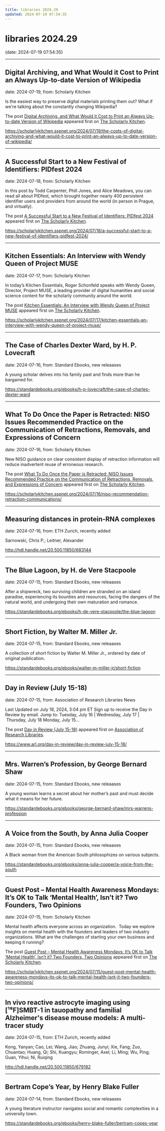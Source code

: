 ```yaml
---
title: libraries 2024.29
updated: 2024-07-19 07:54:35
---
```


# libraries 2024.29

(date: 2024-07-19 07:54:35)

---

## Digital Archiving, and What Would it Cost to Print an Always Up-to-date Version of Wikipedia

date: 2024-07-19, from: Scholarly Kitchen

<p>Is the easiest way to preserve digital materials printing them out? What if we're talking about the constantly changing Wikipedia?</p>
<p>The post <a href="https://scholarlykitchen.sspnet.org/2024/07/19/the-costs-of-digital-archiving-and-what-would-it-cost-to-print-an-always-up-to-date-version-of-wikipedia/">Digital Archiving, and What Would it Cost to Print an Always Up-to-date Version of Wikipedia</a> appeared first on <a href="https://scholarlykitchen.sspnet.org">The Scholarly Kitchen</a>.</p>
 

<https://scholarlykitchen.sspnet.org/2024/07/19/the-costs-of-digital-archiving-and-what-would-it-cost-to-print-an-always-up-to-date-version-of-wikipedia/>

---

## A Successful Start to a New Festival of Identifiers: PIDfest 2024

date: 2024-07-18, from: Scholarly Kitchen

<p>In this post by Todd Carpenter, Phill Jones, and Alice Meadows, you can read all about PIDfest, which brought together nearly 400 persistent identifier users and providers from around the world (in person in Prague, and virtually).</p>
<p>The post <a href="https://scholarlykitchen.sspnet.org/2024/07/18/a-successful-start-to-a-new-festival-of-identifiers-pidfest-2024/">A Successful Start to a New Festival of Identifiers: PIDfest 2024</a> appeared first on <a href="https://scholarlykitchen.sspnet.org">The Scholarly Kitchen</a>.</p>
 

<https://scholarlykitchen.sspnet.org/2024/07/18/a-successful-start-to-a-new-festival-of-identifiers-pidfest-2024/>

---

## Kitchen Essentials: An Interview with Wendy Queen of Project MUSE

date: 2024-07-17, from: Scholarly Kitchen

<p>In today’s Kitchen Essentials, Roger Schonfeld speaks with Wendy Queen, Director, Project MUSE, a leading provider of digital humanities and social science content for the scholarly community around the world. </p>
<p>The post <a href="https://scholarlykitchen.sspnet.org/2024/07/17/kitchen-essentials-an-interview-with-wendy-queen-of-project-muse/">Kitchen Essentials: An Interview with Wendy Queen of Project MUSE</a> appeared first on <a href="https://scholarlykitchen.sspnet.org">The Scholarly Kitchen</a>.</p>
 

<https://scholarlykitchen.sspnet.org/2024/07/17/kitchen-essentials-an-interview-with-wendy-queen-of-project-muse/>

---

## The Case of Charles Dexter Ward, by H. P. Lovecraft

date: 2024-07-16, from: Standard Ebooks, new releaases

A young scholar delves into his family past and finds more than he bargained for. 

<https://standardebooks.org/ebooks/h-p-lovecraft/the-case-of-charles-dexter-ward>

---

## What To Do Once the Paper is Retracted: NISO Issues Recommended Practice on the Communication of Retractions, Removals, and Expressions of Concern

date: 2024-07-16, from: Scholarly Kitchen

<p>New NISO guidance on clear consistent display of retraction information will reduce inadvertent reuse of erroneous research.</p>
<p>The post <a href="https://scholarlykitchen.sspnet.org/2024/07/16/niso-recommendation-retraction-communications/">What To Do Once the Paper is Retracted: NISO Issues Recommended Practice on the Communication of Retractions, Removals, and Expressions of Concern</a> appeared first on <a href="https://scholarlykitchen.sspnet.org">The Scholarly Kitchen</a>.</p>
 

<https://scholarlykitchen.sspnet.org/2024/07/16/niso-recommendation-retraction-communications/>

---

## Measuring distances in protein-RNA complexes

date: 2024-07-16, from: ETH Zurich, recently added

Sarnowski, Chris P.; Leitner, Alexander 

<http://hdl.handle.net/20.500.11850/683144>

---

## The Blue Lagoon, by H. de Vere Stacpoole

date: 2024-07-15, from: Standard Ebooks, new releaases

After a shipwreck, two surviving children are stranded on an island paradise, experiencing its bounties and resources, facing the dangers of the natural world, and undergoing their own maturation and romance. 

<https://standardebooks.org/ebooks/h-de-vere-stacpoole/the-blue-lagoon>

---

## Short Fiction, by Walter M. Miller Jr.

date: 2024-07-15, from: Standard Ebooks, new releaases

A collection of short fiction by Walter M. Miller Jr., ordered by date of original publication. 

<https://standardebooks.org/ebooks/walter-m-miller-jr/short-fiction>

---

## Day in Review (July 15-18)

date: 2024-07-15, from: Association of Research Libraries News

<p>Last Updated on July 18, 2024, 3:04 pm ET Sign up to receive the Day in Review by email. Jump to: Tuesday, July 16 &#124; Wednesday, July 17 &#124; Thursday, July 18 Monday, July 15...</p>
<p>The post <a href="https://www.arl.org/day-in-review/day-in-review-july-15-18/">Day in Review (July 15-18)</a> appeared first on <a href="https://www.arl.org">Association of Research Libraries</a>.</p>
 

<https://www.arl.org/day-in-review/day-in-review-july-15-18/>

---

## Mrs. Warren’s Profession, by George Bernard Shaw

date: 2024-07-15, from: Standard Ebooks, new releaases

A young woman learns a secret about her mother’s past and must decide what it means for her future. 

<https://standardebooks.org/ebooks/george-bernard-shaw/mrs-warrens-profession>

---

## A Voice from the South, by Anna Julia Cooper

date: 2024-07-15, from: Standard Ebooks, new releaases

A Black woman from the American South philosophizes on various subjects. 

<https://standardebooks.org/ebooks/anna-julia-cooper/a-voice-from-the-south>

---

## Guest Post – Mental Health Awareness Mondays: It’s OK to Talk ‘Mental Health’, Isn’t it? Two Founders, Two Opinions

date: 2024-07-15, from: Scholarly Kitchen

<p>Mental health affects everyone across an organization.  Today we explore insights on mental health with the founders and leaders of two industry organizations. What are the challenges of starting your own business and keeping it running?</p>
<p>The post <a href="https://scholarlykitchen.sspnet.org/2024/07/15/guest-post-mental-health-awareness-mondays-its-ok-to-talk-mental-health-isnt-it-two-founders-two-opinions/">Guest Post – Mental Health Awareness Mondays: It’s OK to Talk ‘Mental Health’, Isn’t it? Two Founders, Two Opinions</a> appeared first on <a href="https://scholarlykitchen.sspnet.org">The Scholarly Kitchen</a>.</p>
 

<https://scholarlykitchen.sspnet.org/2024/07/15/guest-post-mental-health-awareness-mondays-its-ok-to-talk-mental-health-isnt-it-two-founders-two-opinions/>

---

## In vivo reactive astrocyte imaging using [¹⁸F]SMBT-1 in tauopathy and familial Alzheimer's disease mouse models: A multi-tracer study

date: 2024-07-15, from: ETH Zurich, recently added

Kong, Yanyan; Cao, Lei; Wang, Jiao; Zhuang, Junyi; Xie, Fang; Zuo, Chuantao; Huang, Qi; Shi, Kuangyu; Rominger, Axel; Li, Ming; Wu, Ping; Guan, Yihui; Ni, Ruiqing 

<http://hdl.handle.net/20.500.11850/679182>

---

## Bertram Cope’s Year, by Henry Blake Fuller

date: 2024-07-14, from: Standard Ebooks, new releaases

A young literature instructor navigates social and romantic complexities in a university town. 

<https://standardebooks.org/ebooks/henry-blake-fuller/bertram-copes-year>

